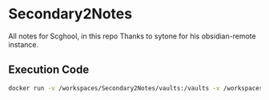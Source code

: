 # Secondary2Notes
All notes for Scghool, in this repo
Thanks to sytone for his obsidian-remote instance.

## Execution Code
```bash
docker run -v /workspaces/Secondary2Notes/vaults:/vaults -v /workspaces/Secondary2Notes/config:/config -p 8080:8080 ghcr.io/sytone/obsidian-remote:latest
```
